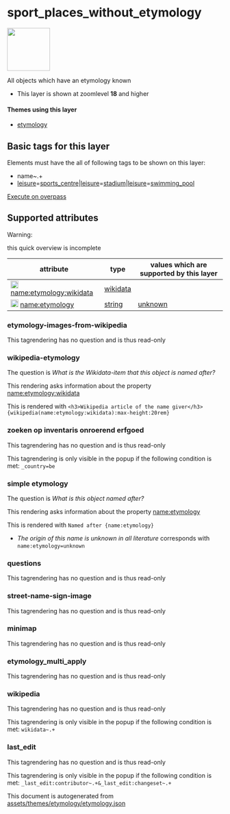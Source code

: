 [//]: # (WARNING: this file is automatically generated. Please find the sources at the bottom and edit those sources)

 sport_places_without_etymology 
================================



<img src='https://mapcomplete.osm.be/pin:#05d7fcaa' height="100px"> 

All objects which have an etymology known






  - This layer is shown at zoomlevel **18** and higher




#### Themes using this layer 





  - [etymology](https://mapcomplete.osm.be/etymology)




 Basic tags for this layer 
---------------------------



Elements must have the all of following tags to be shown on this layer:



  - name~.+
  - <a href='https://wiki.openstreetmap.org/wiki/Key:leisure' target='_blank'>leisure</a>=<a href='https://wiki.openstreetmap.org/wiki/Tag:leisure%3Dsports_centre' target='_blank'>sports_centre</a>|<a href='https://wiki.openstreetmap.org/wiki/Key:leisure' target='_blank'>leisure</a>=<a href='https://wiki.openstreetmap.org/wiki/Tag:leisure%3Dstadium' target='_blank'>stadium</a>|<a href='https://wiki.openstreetmap.org/wiki/Key:leisure' target='_blank'>leisure</a>=<a href='https://wiki.openstreetmap.org/wiki/Tag:leisure%3Dswimming_pool' target='_blank'>swimming_pool</a>


[Execute on overpass](http://overpass-turbo.eu/?Q=%5Bout%3Ajson%5D%5Btimeout%3A90%5D%3B(%20%20%20%20nwr%5B%22leisure%22%3D%22sports_centre%22%5D%5B%22name%22%5D(%7B%7Bbbox%7D%7D)%3B%0A%20%20%20%20nwr%5B%22leisure%22%3D%22stadium%22%5D%5B%22name%22%5D(%7B%7Bbbox%7D%7D)%3B%0A%20%20%20%20nwr%5B%22leisure%22%3D%22swimming_pool%22%5D%5B%22name%22%5D(%7B%7Bbbox%7D%7D)%3B%0A)%3Bout%20body%3B%3E%3Bout%20skel%20qt%3B)



 Supported attributes 
----------------------



Warning: 

this quick overview is incomplete



attribute | type | values which are supported by this layer
----------- | ------ | ------------------------------------------
[<img src='https://mapcomplete.osm.be/assets/svg/statistics.svg' height='18px'>](https://taginfo.openstreetmap.org/keys/name:etymology:wikidata#values) [name:etymology:wikidata](https://wiki.openstreetmap.org/wiki/Key:name:etymology:wikidata) | [wikidata](../SpecialInputElements.md#wikidata) | 
[<img src='https://mapcomplete.osm.be/assets/svg/statistics.svg' height='18px'>](https://taginfo.openstreetmap.org/keys/name:etymology#values) [name:etymology](https://wiki.openstreetmap.org/wiki/Key:name:etymology) | [string](../SpecialInputElements.md#string) | [unknown](https://wiki.openstreetmap.org/wiki/Tag:name:etymology%3Dunknown)




### etymology-images-from-wikipedia 



This tagrendering has no question and is thus read-only





### wikipedia-etymology 



The question is  *What is the Wikidata-item that this object is named after?*

This rendering asks information about the property  [name:etymology:wikidata](https://wiki.openstreetmap.org/wiki/Key:name:etymology:wikidata) 

This is rendered with  `<h3>Wikipedia article of the name giver</h3>{wikipedia(name:etymology:wikidata):max-height:20rem}`





### zoeken op inventaris onroerend erfgoed 



This tagrendering has no question and is thus read-only



This tagrendering is only visible in the popup if the following condition is met: `_country=be`



### simple etymology 



The question is  *What is this object named after?*

This rendering asks information about the property  [name:etymology](https://wiki.openstreetmap.org/wiki/Key:name:etymology) 

This is rendered with  `Named after {name:etymology}`





  - *The origin of this name is unknown in all literature*  corresponds with  `name:etymology=unknown`




### questions 



This tagrendering has no question and is thus read-only





### street-name-sign-image 



This tagrendering has no question and is thus read-only





### minimap 



This tagrendering has no question and is thus read-only





### etymology_multi_apply 



This tagrendering has no question and is thus read-only





### wikipedia 



This tagrendering has no question and is thus read-only



This tagrendering is only visible in the popup if the following condition is met: `wikidata~.+`



### last_edit 



This tagrendering has no question and is thus read-only



This tagrendering is only visible in the popup if the following condition is met: `_last_edit:contributor~.+&_last_edit:changeset~.+` 

This document is autogenerated from [assets/themes/etymology/etymology.json](https://github.com/pietervdvn/MapComplete/blob/develop/assets/themes/etymology/etymology.json)

